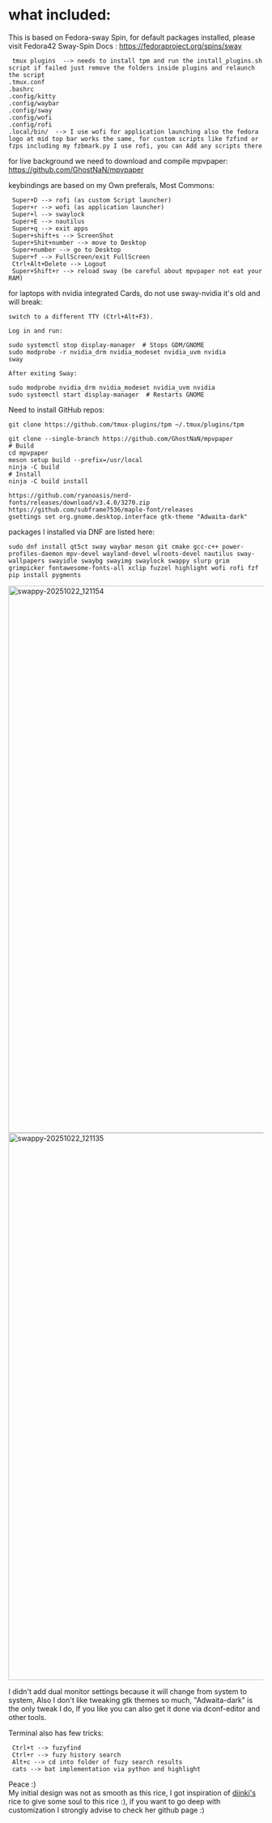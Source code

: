 # what included:
This is based on Fedora-sway Spin, for default packages installed, please visit Fedora42 Sway-Spin Docs : <url>https://fedoraproject.org/spins/sway</url>

     tmux plugins  --> needs to install tpm and run the install_plugins.sh script if failed just remove the folders inside plugins and relaunch the script
    .tmux.conf
    .bashrc
    .config/kitty
    .config/waybar
    .config/sway
    .config/wofi
    .config/rofi
    .local/bin/  --> I use wofi for application launching also the fedora logo at mid top bar works the same, for custom scripts like fzfind or fzps including my fzbmark.py I use rofi, you can Add any scripts there
for live background we need to download and compile mpvpaper: https://github.com/GhostNaN/mpvpaper


keybindings are based on my Own preferals, Most Commons:

     Super+D --> rofi (as custom Script launcher)
     Super+r --> wofi (as application launcher)
     Super+l --> swaylock
     Super+E --> nautilus
     Super+q --> exit apps
     Super+shift+s --> ScreenShot
     Super+Shit+number --> move to Desktop
     Super+number --> go to Desktop
     Super+f --> FullScreen/exit FullScreen
     Ctrl+Alt+Delete --> Logout
     Super+Shift+r --> reload sway (be careful about mpvpaper not eat your RAM)

for laptops with nvidia integrated Cards, do not use sway-nvidia it's old and will break:

    switch to a different TTY (Ctrl+Alt+F3).

    Log in and run:

    sudo systemctl stop display-manager  # Stops GDM/GNOME
    sudo modprobe -r nvidia_drm nvidia_modeset nvidia_uvm nvidia
    sway

    After exiting Sway:

    sudo modprobe nvidia_drm nvidia_modeset nvidia_uvm nvidia
    sudo systemctl start display-manager  # Restarts GNOME

Need to install GitHub repos:

    git clone https://github.com/tmux-plugins/tpm ~/.tmux/plugins/tpm

    git clone --single-branch https://github.com/GhostNaN/mpvpaper
    # Build
    cd mpvpaper
    meson setup build --prefix=/usr/local
    ninja -C build
    # Install
    ninja -C build install

    https://github.com/ryanoasis/nerd-fonts/releases/download/v3.4.0/3270.zip
    https://github.com/subframe7536/maple-font/releases
    gsettings set org.gnome.desktop.interface gtk-theme "Adwaita-dark"
     
packages I installed via DNF are listed here:
    
    sudo dnf install qt5ct sway waybar meson git cmake gcc-c++ power-profiles-daemon mpv-devel wayland-devel wlroots-devel nautilus sway-wallpapers swayidle swaybg swayimg swaylock swappy slurp grim grimpicker fontawesome-fonts-all xclip fuzzel highlight wofi rofi fzf 
    pip install pygments
    
<img width="1920" height="1080" alt="swappy-20251022_121154" src="https://github.com/user-attachments/assets/8734a6e3-3a7b-40f9-a50d-cab52c93458f" />

<img width="1920" height="1080" alt="swappy-20251022_121135" src="https://github.com/user-attachments/assets/8a58d512-c4d8-4d18-9269-ba99136ce2f2" />

I didn't add dual monitor settings because it will change from system to system, Also I don't like tweaking gtk themes so much, "Adwaita-dark" is the only tweak I do, If you like you can also get it done via dconf-editor and other tools.<br>

Terminal also has few tricks:

     Ctrl+t --> fuzyfind 
     Ctrl+r --> fuzy history search
     Alt+c --> cd into folder of fuzy search results 
     cats --> bat implementation via python and highlight 

Peace :)<br>
My initial design was not as smooth as this rice, I got inspiration of <a href=https://github.com/diinki>diinki's</a> rice to give some soul to this rice :), if you want to go deep with customization I strongly advise to check her github page :)
